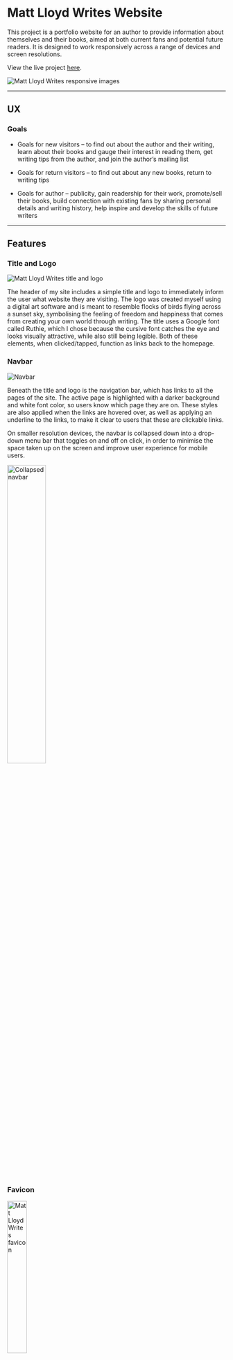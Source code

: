 # Matt Lloyd Writes Website

This project is a portfolio website for an author to provide information about themselves and their books, aimed at both current fans and potential future readers. It is designed to work responsively across a range of devices and screen resolutions.

View the live project [here](https://mlgranger540.github.io/milestone-1/).

![Matt Lloyd Writes responsive images](assets/docs/readme-images/mw-responsive.png)

---

## UX

### Goals

- Goals for new visitors – to find out about the author and their writing, learn about their books and gauge their interest in reading them, get writing tips from the author, and join the author’s mailing list

- Goals for return visitors – to find out about any new books, return to writing tips

- Goals for author – publicity, gain readership for their work, promote/sell their books, build connection with existing fans by sharing personal details and writing history, help inspire and develop the skills of future writers

---

## Features

### Title and Logo

![Matt Lloyd Writes title and logo](assets/docs/readme-images/title-and-logo.png)

The header of my site includes a simple title and logo to immediately inform the user what website they are visiting. The logo was created myself using a digital art software and is meant to resemble flocks of birds flying across a sunset sky, symbolising the feeling of freedom and happiness that comes from creating your own world through writing. The title uses a Google font called Ruthie, which I chose because the cursive font catches the eye and looks visually attractive, while also still being legible. Both of these elements, when clicked/tapped, function as links back to the homepage.

### Navbar

![Navbar](assets/docs/readme-images/navbar.png)

Beneath the title and logo is the navigation bar, which has links to all the pages of the site. The active page is highlighted with a darker background and white font color, so users know which page they are on. These styles are also applied when the links are hovered over, as well as applying an underline to the links, to make it clear to users that these are clickable links.

On smaller resolution devices, the navbar is collapsed down into a drop-down menu bar that toggles on and off on click, in order to minimise the space taken up on the screen and improve user experience for mobile users.

<img src="assets/docs/readme-images/collapsed-nav.jpg" alt="Collapsed navbar" width="42%">

### Favicon

<img src="assets/docs/readme-images/favicon.png" alt="Matt Lloyd Writes favicon" width="30%">

The logo also displays as a favicon in the browser tab, helping to indicate to a user which tab is which when multiple tabs are open.

### Welcome Page

![Welcome page](assets/docs/readme-images/welcome-hero.png)

The homepage consists of a large black and white hero image of a book, with a transparent welcome card displayed over the top. The image straightaway allows the reader to get an idea of the kind of website they are visiting, and the card provides a brief but descriptive introduction to the author of the site and what content the rest of the site will contain. This image has a slight blur applied to it to ensure the image does not distract from the text.

### About the Author

![Profile hero](assets/docs/readme-images/profile-hero.png)

Page 2 begins with a hero image of the author and a profile card giving a short introduction. This image also has a blur effect applied for the same reason as above.

Below this are three panels that give a summary of the author's writing history, the genres and audience they write for, and what motivates them to write. These are split into three colums on larger screen resolutions to allow the information to be more easily digested.

![About panels](assets/docs/readme-images/about-panels.png)

### My Books

![My books page](assets/docs/readme-images/books.png)

The third page consists of a rundown of the author's books, organised onto three 'bookshelves', one for each genre. There are three books on each shelf, which each include the books' genres, rating, word and page count, themes, main characters, and a summary of the book. They are displayed in partially transparent white panels over a black and white background image of a forest, with enough contrast that the text is still easily read.

On mobile these books are displayed in a stack rather than side by side.

### Writing Studio

![Writing studio page](assets/docs/readme-images/writing-studio.png)

The fourth page is a writing studio, containing tips from the author on how to get started as a writer and how to improve your writing. They are displayed over a background image of some of the author's own writing.

### Contact

![Contact page](assets/docs/readme-images/contact.png)

The last page contains a form to sign up to the author's mailing list, including first name, surname, email, and checkboxes to determine which books the user would like to receive email updates on. There is also a contact card with links to email and social media, which all open in a new tab when clicked. On mobile the two cards stack rather than display side by side.

### Footer

![Footer](assets/docs/readme-images/footer.png)

The footer of the site contains a navigation tree to all the sub-sections of the site pages, as well as social media buttons and a copyright notice. The nav links all display an underline on hover, and will take a user directly to that section of the relevant page. The social media buttons open their links in a new tab.

On smaller resolutions, the contact section of the footer drops down below the writing studio links, to make the display more compact for smaller devices.

<img src="assets/docs/readme-images/mobile-footer.jpg" alt="Mobile footer" width="42%">

### Improvements and Features to Add

- Gallery of Images - This was a feature I wanted to add, but didn't have time for in the end. I would have included a gallery of related images, such as pictures of the author, books and writing-related images, and possibly supporting art for the books such as cover art and character designs.

- Bookshelf Carousel on Mobile - This is another feature I would've liked to add. Rather than having to scroll down to all of the books on mobile devices, users could scroll left and right across the 'bookshelf' to see each book on that shelf.

- Book Cover Images - I also would've liked to potentially have the books on page 3 display with book cover images, and maybe if clicked or swiped on, the info for that book would be revealed.

- News/Blog Page - Another possible idea was to have a news or blog page for the author to give updates on things like their daily life, current works in progress, new books published or new editions coming out.

- Multi-media - I could have added to my website more by adding multi-media elements such as videos or audio. This is an idea I only had towards the end of the build, so unfortunately I didn't have time to add it in.

- Form Submission Page - At present when the mailing list form is submitted, it takes you to the Code Institute form dump page. This is useful to check that the form information is being submitted correctly, however it doesn't look very professional. In order to improve this, I would add my own personalised form submission page to inform users that their information has been submitted.

---

## Design

The initial design of the project was mapped out with Wireframes using a program called [Justinmind](https://www.justinmind.com/).

<img src="assets/docs/wireframes/mw-p1-wireframe.png" alt="Page 1 wireframe" width="50%"><img src="assets/docs/wireframes/mw-p5-wireframe.png" alt="Page 5 wireframe" width="50%">
<img src="assets/docs/wireframes/mw-p2-wireframe.png" alt="Page 2 wireframe" width="50%"><img src="assets/docs/wireframes/mw-p3-wireframe.png" alt="Page 3 wireframe" width="50%">
<img src="assets/docs/wireframes/mw-p4-wireframe.png" alt="Page 4 wireframe" width="50%">

I then used these as a basis to build the structure of the final project with HTML and CSS.

The colour scheme of the final site is a simple black and white with a highlight red colour to draw the eye. I also included black and white hero/background images, with a blur effect on some pages, to add to the design of the site while not detracting from the text.

I chose the Google font Ruthie for the title as this quite closely resembled the cursive font used in the wireframes, which I liked the design of. The bulk of the content uses the simple sans-serif font Calibri, as this font is clear and easy to read, whilst giving a sense of professionalism to the content. I used uppercasing in some areas such as the navigation links and headings to make these stand out from the rest of the text content.

---

## Technologies

### Languages

- HTML5
- CSS3
- JavaScript for the collapsible navbar

### Frameworks, Libraries and External Stylesheets

- [Git](https://git-scm.com/) for version control
- [GitHub](https://github.com/) to store the project repository and back up git commits
- [Google Fonts](https://fonts.google.com/) for the title font
- [Font Awesome](https://fontawesome.com/) for the social media icons
- [Justinmind](https://www.justinmind.com/) to create the wireframes
- [Clip Studio Paint](https://www.clipstudio.net/en/) to design the logo

---

## Testing

### User Experience

- All links have been thoroughly tested to ensure they work and go to the correct locations
- The title of page tabs correctly indicate which page the user is on
- Hover feature on the navbar changes the background colour and font colour of the element, as well as adding an underline to links in the navbar and footer, making it clear which links are clickable
- Active tab is correctly highlighted so user knows where they are on the site
- Load times of images were initially quite slow, so I used image optimising tools to compress the images, improving the load times and therefore the user experience
- Originally, the title and logo were not clickable links - after feedback from a tester who said they expected this to be the case, I made both of these into links back to home
- I added favicons following feedback from another tester to make it clear which tab is which on a browser

### Responsiveness

The project was tested on various devices and screen resolutions, by using Chrome Dev Tools during development as well as testing the deployed site on a variety of desktop and mobile devices from around 320px to 4K resolution.

- All aspects of the site including images and fonts resize/reposition according to the screen size, allowing for a fully responsive experience
- To improve responsiveness on mobile devices, I added a collapsible navbar for resolutions under 768px to avoid this taking up room on the page
- I made the text of the about panels into columns on bigger resolutions as this made it easier to digest the text
- I removed the background on page 4 on mobile as at these resolutions the image became stretched/blown up and was detracting from the appearance of the page
- I also adjusted the zoom/sizing of the image on page 5 to avoid stretching/gaps on different resolutions

### Compatibility

I also tested the project on Google Chrome, Firefox, Microsoft Edge and Safari to ensure that the website worked well on all browsers.

- There was an issue with menu button not inheriting colour on Safari, which has been fixed by adding the text-decoration-color: inherit; and -webkit-text-decoration-color: inherit; properties to the CSS
- There was also an issue with the sizing of the title on some mobile devices, specifically iOS devices (Chrome and Safari) and Firefox mobile users. The characters appear more spaced out, leading the title to display on two lines, where on other mobile devices/browsers it displays on one. I tried a couple of fixes using the -webkit-text-size-adjust property, but couldn't solve the issue. One solution would have been to reduce the font size further, but in order to reduce it enough to display properly on iPhones and Firefox mobile, it would have been way too small on other mobile devices and browsers. So as the issue doesn't severely impact the overall experience of using the site, I decided to leave it.

### Validation

All HTML pages passed through the [W3C validator](https://validator.w3.org/) with no issues. Each page was checked by direct input as well as by running the whole site through the validator via its URI.

![HTML Validated](assets/docs/readme-images/mw-html-validated.png)

CSS passed through the [Jigsaw validator](https://jigsaw.w3.org/css-validator/) with no issues. CSS was checked by direct input as well as via the site URI.

![CSS Validated](assets/docs/readme-images/mw-css-validated.png)

### Accessibility

[WAVE](https://wave.webaim.org/) was used to assess the accessbility of the website.

<img src="assets/docs/readme-images/wave.png" alt="Wave results" width="42%">

- No errors were detected, although it notes that I have two adjacent links to the same location, in the title and the home link in the navbar, and says these should be combined if possible to avoid excess navigation for screen reader and keyboard users. But as these were added in due to feedback from a tester, and couldn't really be combined, I had to leave them in.
- Aria labels were used on the title and logo links and social media buttons in the footer and on the contact page, including the note that the latter open in a new tab, to help with navigation of the site for screen reader users.
- No contrast issues were found.

### Known Bugs

- Title letter spacing issue on some mobile devices/browsers still causes the title to drop onto two lines
- Hover/active box was hanging below the navbar onto the image on pages 3-5 at certain resolutions - partially fixed by changing the background images to position: relative, now the overhang is covered by the image but still there and can be seen before the image loads
- Load times of the images are still a little slow, but further compression would've resulted in loss of quality/reducing the resolution of the images and therefore led to a poor appearance of the site
- Slight line appears above and below the genre and audience panel on the about page but seemingly only on Chrome Dev Tools at 4K resolution, as this couldn't be seen when viewing the deployed site on a 4K monitor

---

## Deployment

The project was deployed to GitHub Pages by going to the settings of the repository on GitHub, going to the pages section, and deploying from branch main.

The project can be cloned by using [this link](https://github.com/mlgranger540/milestone-1.git) with the `git clone` command.

---

## Credits

### Code

- The Love Running project inspired the zoom animation on the hero images on page 1 and 2
- I used the code structure [here](https://jsfiddle.net/03p6wsjb/14) to get the contact section of the footer to drop below the writing studio section on smaller resolutions
- I learned about the box-sizing: border-box property from these [[1](https://stackoverflow.com/questions/16907518/css-input-with-width-100-goes-outside-parents-bound), [2](https://stackoverflow.com/questions/36137640/css-input-element-width-going-outside-container)] stackoverflow posts, when padding was causing some of my elements to exceed 100% width
- [This](https://stackoverflow.com/questions/51181010/text-decoration-line-through-css-does-not-work-on-safari-with-my-completed-cla) stackoverflow post helped solve the issue of colour not inheriting on Safari
- I attempted the fixes [here](https://stackoverflow.com/questions/3226001/some-font-sizes-rendered-larger-on-safari-iphone/3428477#3428477) when trying to solve the issue of the title letter spacing appearing bigger on certain mobile devices/browsers, but they didn't solve my issue

### Content

- All text content was written by me

### Media

- All photos and images were taken or created by me
- [Google fonts](https://fonts.google.com/) for the title font
- [Font Awesome](https://fontawesome.com/) for the social media icons
- Favicons were generated with [favicon.io](https://favicon.io/)

### Acknowledgements

- My family and friends for testing the deployed project and providing feedback as well as detailing any bugs found
- Special mention to Ben for going above and beyond!
- My tutor Michael and mentor Antonio for their support and guidance